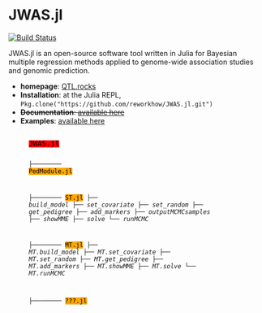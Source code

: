 JWAS.jl
=========

[![Build Status](https://travis-ci.org/reworkhow/JWAS.jl.svg?branch=master)](https://travis-ci.org/reworkhow/JWAS.jl)

JWAS.jl is an open-source software tool written in Julia for Bayesian multiple regression methods applied to genome-wide association studies and genomic prediction.

* **homepage**: [QTL.rocks](http://QTL.rocks)
* **Installation**: at the Julia REPL, `Pkg.clone("https://github.com/reworkhow/JWAS.jl.git")`
* ~~**Documentation**: [available here](http://jwasjl.readthedocs.org/en/latest/)~~
* **Examples**: [available here](http://nbviewer.jupyter.org/github/reworkhow/JWAS.jl/tree/master/test/)

<figure class="highlight"><pre><code class="language-shell" data-lang="shell">
<mark style="background-color:red;"><big>JWAS.jl</big></mark>

├──────── <mark style="background-color:orange;">PedModule.jl</mark>

├──────── <mark style="background-color:orange;">ST.jl</mark>
           ├── <i>build_model</i>
           ├── <i>set_covariate</i>
           ├── <i>set_random</i>
           ├── <i>get_pedigree</i>
           ├── <i>add_markers</i>
           ├── <i>outputMCMCsamples</i>
           ├── <i>showMME</i>
           ├── <i>solve</i>
           └── <i>runMCMC</i>

├──────── <mark style="background-color:orange;">MT.jl</mark>
           ├── <i>MT.build_model</i>
           ├── <i>MT.set_covariate</i>
           ├── <i>MT.set_random</i>
           ├── <i>MT.get_pedigree</i>
           ├── <i>MT.add_markers</i>
           ├── <i>MT.showMME</i>
           ├── <i>MT.solve</i>
           └── <i>MT.runMCMC</i>

├──────── <mark style="background-color:orange;">???.jl</mark>
</code>
</pre>
</figure>
